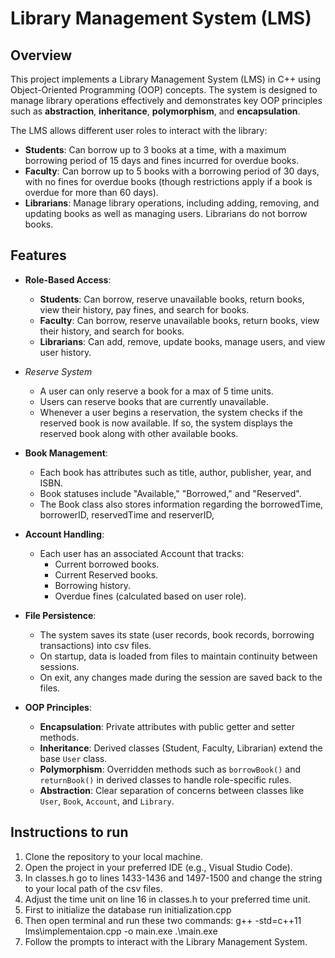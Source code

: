# Library Management System (LMS)

## Overview

This project implements a Library Management System (LMS) in C++ using Object-Oriented Programming (OOP) concepts. The system is designed to manage library operations effectively and demonstrates key OOP principles such as **abstraction**, **inheritance**, **polymorphism**, and **encapsulation**.

The LMS allows different user roles to interact with the library:
- **Students**: Can borrow up to 3 books at a time, with a maximum borrowing period of 15 days and fines incurred for overdue books.
- **Faculty**: Can borrow up to 5 books with a borrowing period of 30 days, with no fines for overdue books (though restrictions apply if a book is overdue for more than 60 days).
- **Librarians**: Manage library operations, including adding, removing, and updating books as well as managing users. Librarians do not borrow books.

## Features

- **Role-Based Access**:  
  - **Students**: Can borrow, reserve unavailable books, return books, view their history, pay fines, and search for books.
  - **Faculty**: Can borrow, reserve unavailable books, return books, view their history, and search for books.
  - **Librarians**: Can add, remove, update books, manage users, and view user history.
  
- *Reserve System*
  - A user can only reserve a book for a max of 5 time units.
  - Users can reserve books that are currently unavailable.
  - Whenever a user begins a reservation, the system checks if the reserved book is now available. If so, the system displays the reserved book along with other available books.

- **Book Management**:
  - Each book has attributes such as title, author, publisher, year, and ISBN.
  - Book statuses include "Available," "Borrowed," and "Reserved".
  - The Book class also stores information regarding the borrowedTime, borrowerID, reservedTime and reserverID,

- **Account Handling**:
  - Each user has an associated Account that tracks:
    - Current borrowed books.
    - Current Reserved books.
    - Borrowing history.
    - Overdue fines (calculated based on user role).

- **File Persistence**:
  - The system saves its state (user records, book records, borrowing transactions) into csv files.
  - On startup, data is loaded from files to maintain continuity between sessions.
  - On exit, any changes made during the session are saved back to the files.

- **OOP Principles**:
  - **Encapsulation**: Private attributes with public getter and setter methods.
  - **Inheritance**: Derived classes (Student, Faculty, Librarian) extend the base `User` class.
  - **Polymorphism**: Overridden methods such as `borrowBook()` and `returnBook()` in derived classes to handle role-specific rules.
  - **Abstraction**: Clear separation of concerns between classes like `User`, `Book`, `Account`, and `Library`.

## Instructions to run

1. Clone the repository to your local machine.
2. Open the project in your preferred IDE (e.g., Visual Studio Code).
3. In classes.h go to lines 1433-1436 and 1497-1500 and change the string to your local path of the csv files.
4. Adjust the time unit on line 16 in classes.h to your preferred time unit.
5. First to initialize the database run initialization.cpp
6. Then open terminal and run these two commands:
    g++ -std=c++11 lms\implementaion.cpp -o main.exe
    .\main.exe
7. Follow the prompts to interact with the Library Management System.


